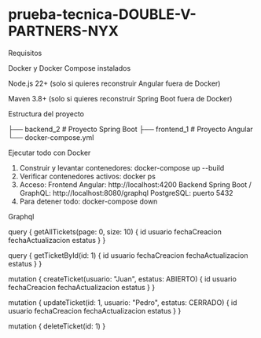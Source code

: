 # prueba-tecnica-DOUBLE-V-PARTNERS-NYX

Requisitos

Docker y Docker Compose instalados

Node.js 22+ (solo si quieres reconstruir Angular fuera de Docker)

Maven 3.8+ (solo si quieres reconstruir Spring Boot fuera de Docker)

Estructura del proyecto

├── backend_2       # Proyecto Spring Boot
├── frontend_1      # Proyecto Angular
└── docker-compose.yml

Ejecutar todo con Docker

1. Construir y levantar contenedores:
docker-compose up --build
2. Verificar contenedores activos:
docker ps
3. Acceso:
Frontend Angular: http://localhost:4200
Backend Spring Boot / GraphQL: http://localhost:8080/graphql
PostgreSQL: puerto 5432
4. Para detener todo:
docker-compose down

Graphql

query {
  getAllTickets(page: 0, size: 10) {
    id
    usuario
    fechaCreacion
    fechaActualizacion
    estatus
  }
}

query {
  getTicketById(id: 1) {
    id
    usuario
    fechaCreacion
    fechaActualizacion
    estatus
  }
}

mutation {
  createTicket(usuario: "Juan", estatus: ABIERTO) {
    id
    usuario
    fechaCreacion
    fechaActualizacion
    estatus
  }
}

mutation {
  updateTicket(id: 1, usuario: "Pedro", estatus: CERRADO) {
    id
    usuario
    fechaCreacion
    fechaActualizacion
    estatus
  }
}

mutation {
  deleteTicket(id: 1)
}